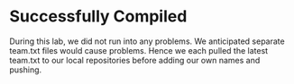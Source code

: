 # Successfully Compiled

During this lab, we did not run into any problems. We anticipated separate team.txt files would cause problems. Hence we each pulled the latest team.txt to our local repositories before adding our own names and pushing.

